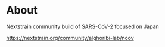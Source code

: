 # About

Nextstrain community build of SARS-CoV-2 focused on Japan

https://nextstrain.org/community/alghoribi-lab/ncov
